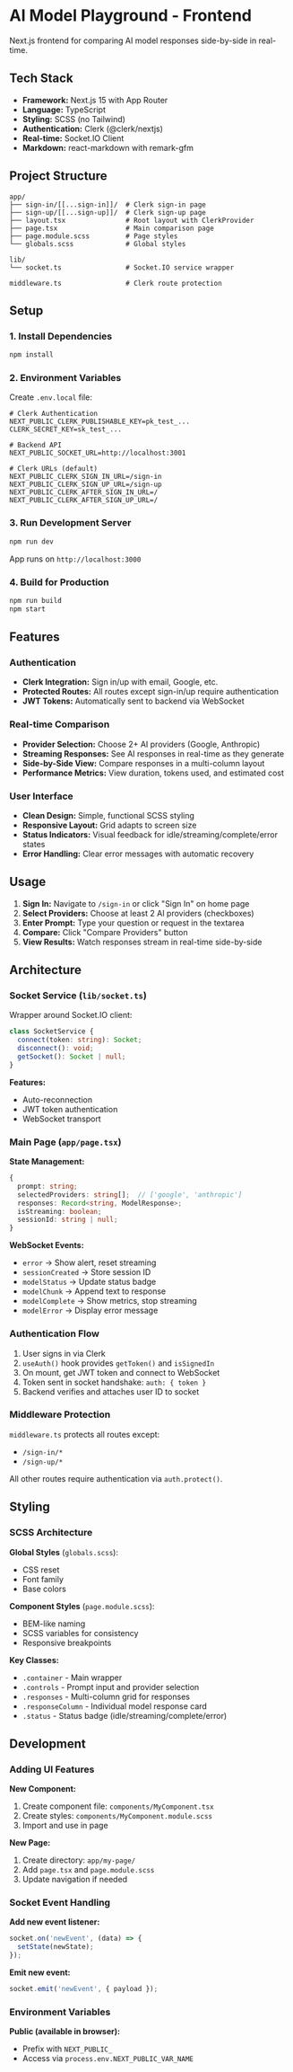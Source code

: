 # AI Model Playground - Frontend

Next.js frontend for comparing AI model responses side-by-side in real-time.

## Tech Stack

- **Framework:** Next.js 15 with App Router
- **Language:** TypeScript
- **Styling:** SCSS (no Tailwind)
- **Authentication:** Clerk (@clerk/nextjs)
- **Real-time:** Socket.IO Client
- **Markdown:** react-markdown with remark-gfm

## Project Structure

```
app/
├── sign-in/[[...sign-in]]/  # Clerk sign-in page
├── sign-up/[[...sign-up]]/  # Clerk sign-up page
├── layout.tsx               # Root layout with ClerkProvider
├── page.tsx                 # Main comparison page
├── page.module.scss         # Page styles
└── globals.scss             # Global styles

lib/
└── socket.ts                # Socket.IO service wrapper

middleware.ts                # Clerk route protection
```

## Setup

### 1. Install Dependencies

```bash
npm install
```

### 2. Environment Variables

Create `.env.local` file:

```env
# Clerk Authentication
NEXT_PUBLIC_CLERK_PUBLISHABLE_KEY=pk_test_...
CLERK_SECRET_KEY=sk_test_...

# Backend API
NEXT_PUBLIC_SOCKET_URL=http://localhost:3001

# Clerk URLs (default)
NEXT_PUBLIC_CLERK_SIGN_IN_URL=/sign-in
NEXT_PUBLIC_CLERK_SIGN_UP_URL=/sign-up
NEXT_PUBLIC_CLERK_AFTER_SIGN_IN_URL=/
NEXT_PUBLIC_CLERK_AFTER_SIGN_UP_URL=/
```

### 3. Run Development Server

```bash
npm run dev
```

App runs on `http://localhost:3000`

### 4. Build for Production

```bash
npm run build
npm start
```

## Features

### Authentication
- **Clerk Integration:** Sign in/up with email, Google, etc.
- **Protected Routes:** All routes except sign-in/up require authentication
- **JWT Tokens:** Automatically sent to backend via WebSocket

### Real-time Comparison
- **Provider Selection:** Choose 2+ AI providers (Google, Anthropic)
- **Streaming Responses:** See AI responses in real-time as they generate
- **Side-by-Side View:** Compare responses in a multi-column layout
- **Performance Metrics:** View duration, tokens used, and estimated cost

### User Interface
- **Clean Design:** Simple, functional SCSS styling
- **Responsive Layout:** Grid adapts to screen size
- **Status Indicators:** Visual feedback for idle/streaming/complete/error states
- **Error Handling:** Clear error messages with automatic recovery

## Usage

1. **Sign In:** Navigate to `/sign-in` or click "Sign In" on home page
2. **Select Providers:** Choose at least 2 AI providers (checkboxes)
3. **Enter Prompt:** Type your question or request in the textarea
4. **Compare:** Click "Compare Providers" button
5. **View Results:** Watch responses stream in real-time side-by-side

## Architecture

### Socket Service (`lib/socket.ts`)

Wrapper around Socket.IO client:

```typescript
class SocketService {
  connect(token: string): Socket;
  disconnect(): void;
  getSocket(): Socket | null;
}
```

**Features:**
- Auto-reconnection
- JWT token authentication
- WebSocket transport

### Main Page (`app/page.tsx`)

**State Management:**
```typescript
{
  prompt: string;
  selectedProviders: string[];  // ['google', 'anthropic']
  responses: Record<string, ModelResponse>;
  isStreaming: boolean;
  sessionId: string | null;
}
```

**WebSocket Events:**
- `error` → Show alert, reset streaming
- `sessionCreated` → Store session ID
- `modelStatus` → Update status badge
- `modelChunk` → Append text to response
- `modelComplete` → Show metrics, stop streaming
- `modelError` → Display error message

### Authentication Flow

1. User signs in via Clerk
2. `useAuth()` hook provides `getToken()` and `isSignedIn`
3. On mount, get JWT token and connect to WebSocket
4. Token sent in socket handshake: `auth: { token }`
5. Backend verifies and attaches user ID to socket

### Middleware Protection

`middleware.ts` protects all routes except:
- `/sign-in/*`
- `/sign-up/*`

All other routes require authentication via `auth.protect()`.

## Styling

### SCSS Architecture

**Global Styles** (`globals.scss`):
- CSS reset
- Font family
- Base colors

**Component Styles** (`page.module.scss`):
- BEM-like naming
- SCSS variables for consistency
- Responsive breakpoints

**Key Classes:**
- `.container` - Main wrapper
- `.controls` - Prompt input and provider selection
- `.responses` - Multi-column grid for responses
- `.responseColumn` - Individual model response card
- `.status` - Status badge (idle/streaming/complete/error)

## Development

### Adding UI Features

**New Component:**
1. Create component file: `components/MyComponent.tsx`
2. Create styles: `components/MyComponent.module.scss`
3. Import and use in page

**New Page:**
1. Create directory: `app/my-page/`
2. Add `page.tsx` and `page.module.scss`
3. Update navigation if needed

### Socket Event Handling

**Add new event listener:**
```typescript
socket.on('newEvent', (data) => {
  setState(newState);
});
```

**Emit new event:**
```typescript
socket.emit('newEvent', { payload });
```

### Environment Variables

**Public (available in browser):**
- Prefix with `NEXT_PUBLIC_`
- Access via `process.env.NEXT_PUBLIC_VAR_NAME`